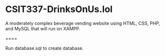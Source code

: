 # CSIT337-DrinksOnUs.lol
A moderately complex beverage vending website using HTML, CSS, PHP, and MySQL that will run on XAMPP. 

====

Run database.sql to create database.
